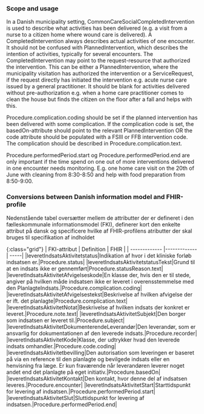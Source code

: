 ### Scope and usage
In a Danish municipality setting, CommonCareSocialCompletedIntervention is used to describe what activities has been delivered (e.g. a visit from a nurse to a citizen home where wound care is delivered). A CompletedIntervention always describes actual activities of one encounter. It should not be confused with PlannedIntervention, which describes the intention of activities, typically for several encounters.
The CompletedIntervention may point to the request-resource that authorized the intervention. This can be either a PlannedIntervention, where the municipality visitation has authorized the intervention or a ServiceRequest, if the request directly has initiated the intervention e.g. acute nurse care issued by a general practitioner. It should be blank for activities delivered without pre-authorization e.g. when a home care practitioner comes to clean the house but finds the citizen on the floor after a fall and helps with this.

Procedure.complication.coding should be set if the planned intervention has been delivered with some complication. If the complication code is set, the basedOn-attribute should point to the relevant PlannedIntervention OR the code attribute should be populated with a FSIII or FFB intervention code. The complication should be described in Procedure.complication.text.

Procedure.performedPeriod.start og Procedure.performedPeriod.end are only important if the time spend on one out of more interventions delivered in one encounter needs monitoring. E.g. one home care visit on the 20th of June with cleaning from 8:30-8:50 and help with food preparation from 8:50-9:00.

### Conversions between Danish information model and FHIR-profile

Nedenstående tabel oversætter mellem de attributter der er defineret i den fælleskommunale informationsmodel (FKI), definerer kort den enkelte attribut på dansk og specificere hvilke af FHIR-profilens atributter der skal bruges til specifikation af indholdet

{:class="grid"}
|   FKI-attribut      | Definition        | FHIR  |
| ------------- |-------------| -----|
|leveretIndsatsAktivitetstatus|Indikation af hvor i det kliniske forløb indsatsen er.|Procedure.status|
|leveretIndsatsAktivitetstatusTekst|Grund til at en indsats ikke er gennemført|Procedure.statusReason.text|
|leveretIndsatsAktivitetAfvigelseskode|En klasse der, hvis den er til stede, angiver på hvilken måde indsatsen ikke er leveret i overensstemmelse med den PlanlagteIndsats.|Procedure.complication.coding|
|leveretIndsatsAktivitetAfvigelsestekst|Beskrivelse af hvilken afvigelse der er ift. det planlagte|Procedure.complication.text|
|leveretIndsatsAktivitetNotat|Beskrivelse af hvilken indsats der konkret er leveret.|Procedure.note.text|
|leveretIndsatsAktivitetSubjekt|Den borger som indsatsen er leveret til.|Procedure.subject|
|leveretIndsatsAktivitetDokumenterendeLeverandør|Den leverandør, som er ansvarlig for dokumentationen af den leverede indsats.|Procedure.recorder|
|leveretIndsatsAktivitetKode|Klasse, der udtrykker hvad den leverede indsats omhandler.|Procedure.code.coding|
|leveretIndsatsAktivitetbevilling|Den autorisation som leveringen er baseret på via en reference til den planlagte og bevilgede indsats eller en henvisning fra læge. Er kun fraværende når leverandøren leverer noget andet end det planlagte på eget initiativ.|Procedure.basedOn|
|leveretIndsatsAktivitetKontakt|Den kontakt, hvor denne del af indsatsen leveres.|Procedure.encounter|
|leveretIndsatsAktivitetStart|Starttidspunkt for levering af indsatsen.|Procedure.performedPeriod.start|
|leveretIndsatsAktivitetSlut|Sluttidspunkt for levering af indsatsen.|Procedure.performedPeriod.end|





















